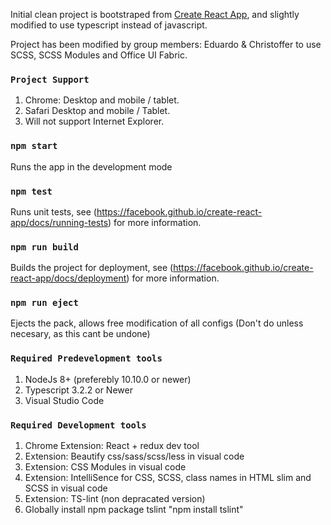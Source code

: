 Initial clean project is bootstraped from [Create React App](https://github.com/facebook/create-react-app), and slightly modified to use typescript instead of javascript.

Project has been modified by group members: Eduardo & Christoffer to use SCSS, SCSS Modules and Office UI Fabric.
### `Project Support`
1. Chrome: Desktop and mobile / tablet.
2. Safari Desktop and mobile / Tablet.
3. Will not support Internet Explorer.

### `npm start`
Runs the app in the development mode

### `npm test`
Runs unit tests, see (https://facebook.github.io/create-react-app/docs/running-tests) for more information.

### `npm run build`
Builds the project for deployment, see (https://facebook.github.io/create-react-app/docs/deployment) for more information.

### `npm run eject`
Ejects the pack, allows free modification of all configs (Don't do unless necesary, as this cant be undone)

### `Required Predevelopment tools`
1. NodeJs 8+ (preferebly 10.10.0 or newer)
2. Typescript 3.2.2 or Newer
3. Visual Studio Code

### `Required Development tools`
1. Chrome Extension: React + redux dev tool
2. Extension: Beautify css/sass/scss/less in visual code
3. Extension: CSS Modules in visual code
4. Extension: IntelliSence for CSS, SCSS, class names in HTML slim and SCSS in visual code
5. Extension: TS-lint (non depracated version)
6. Globally install npm package tslint "npm install tslint"

